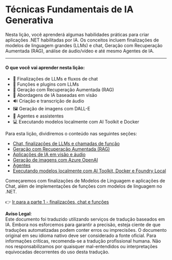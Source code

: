 # Técnicas Fundamentais de IA Generativa

Nesta lição, você aprenderá algumas habilidades práticas para criar aplicações .NET habilitadas por IA. Os conceitos incluem finalizações de modelos de linguagem grandes (LLMs) e chat, Geração com Recuperação Aumentada (RAG), análise de áudio/vídeo e até mesmo Agentes de IA.

---

#### O que você vai aprender nesta lição:

- 🌟 Finalizações de LLMs e fluxos de chat  
- 🔗 Funções e plugins com LLMs  
- 🔎 Geração com Recuperação Aumentada (RAG)  
- 👀 Abordagens de IA baseadas em visão  
- 🔊 Criação e transcrição de áudio  
- 🖼️ Geração de imagens com DALL-E  
- 🧩 Agentes e assistentes  
- 💻 Executando modelos localmente com AI Toolkit e Docker  

Para esta lição, dividiremos o conteúdo nas seguintes seções:

- [Chat, finalizações de LLMs e chamadas de função](./01-lm-completions-functions.md)  
- [Geração com Recuperação Aumentada (RAG)](./02-retrieval-augmented-generation.md)  
- [Aplicações de IA em visão e áudio](./03-vision-audio.md)  
- [Geração de imagens com Azure OpenAI](./05-ImageGenerationOpenAI.md)  
- [Agentes](04-agents.md)  
- [Executando modelos localmente com AI Toolkit, Docker e Foundry Local](../../../03-CoreGenerativeAITechniques/06-LocalModelRunners.md)  

Começaremos com finalizações de Modelos de Linguagem e aplicações de Chat, além de implementações de funções com modelos de linguagem no .NET.

👉 [Ir para a parte 1 - finalizações, chat e funções](./01-lm-completions-functions.md)

**Aviso Legal**:  
Este documento foi traduzido utilizando serviços de tradução baseados em IA. Embora nos esforcemos para garantir a precisão, esteja ciente de que traduções automatizadas podem conter erros ou imprecisões. O documento original em seu idioma nativo deve ser considerado a fonte oficial. Para informações críticas, recomenda-se a tradução profissional humana. Não nos responsabilizamos por quaisquer mal-entendidos ou interpretações equivocadas decorrentes do uso desta tradução.